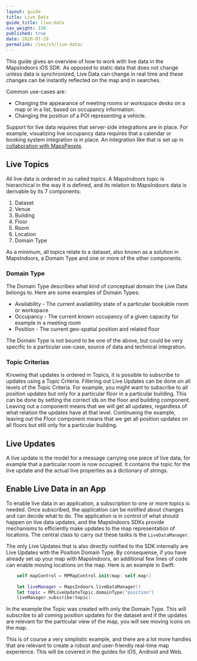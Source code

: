 ```yaml
---
layout: guide
title: Live Data
guide_title: live-data
nav_weight: 330
published: true
date: 2020-07-29
permalink: /ios/v3/live-data/
---
```


This guide gives an overview of how to work with live data in the MapsIndoors iOS SDK. As opposed to static data that does not change unless data is synchronized, Live Data can change in real time and these changes can be instantly reflected on the map and in searches.

Common use-cases are:
* Changing the appearance of meeting rooms or workspace desks on a map or in a list, based on occupancy information.
* Changing the position of a POI representing a vehicle.

Support for live data requires that server-side integrations are in place. For example, visualizing live occupancy data requires that a calendar or booking system integration is in place. An integration like that is set up in [collaboration with MapsPeople](https://www.mapspeople.com/mapsindoors-integrations/).

## Live Topics

All live data is ordered in so called _topics_. A MapsIndoors topic is hierarchical in the way it is defined, and its relation to MapsIndoors data is derivable by its 7 components:

1. Dataset
1. Venue
1. Building
1. Floor
1. Room
1. Location
1. Domain Type

As a minimum, all topics relate to a dataset, also known as a solution in MapsIndoors, a Domain Type and one or more of the other components.

### Domain Type

The Domain Type describes what kind of conceptual domain the Live Data belongs to. Here are some examples of Domain Types:

* Availability - The current availability state of a particular bookable room or workspace
* Occupancy - The current known occupancy of a given capacity for example in a meeting room
* Position - The current geo-spatial position and related floor

The Domain Type is not bound to be one of the above, but could be very specific to a particular use-case, source of data and technical integration.

### Topic Criterias

Knowing that updates is ordered in Topics, it is possible to subscribe to updates using a Topic Criteria. Filtering out Live Updates can be done on all levels of the Topic Criteria. For example, you might want to subscribe to all position updates but only for a particular floor in a particular building. This can be done by setting the correct ids on the floor and building component. Leaving out a component means that we will get all updates, regardless of what relation the updates have at that level. Continueing the example, leaving out the Floor component means that we get all position updates on all floors but still only for a particular building.

## Live Updates

A live update is the model for a message carrying one piece of live data, for example that a particular room is now occupied. It contains the topic for the live update and the actual live properties as a dictionary of strings.

## Enable Live Data in an App

To enable live data in an application, a subscription to one or more topics is needed. Once subscribed, the application can be notified about changes and can decide what to do. The application is in control of what should happen on live data updates, and the MapsIndoors SDKs provide mechanisms to efficiently make updates to the map representation of locations. The central class to carry out these tasks is the ```LiveDataManager```.

The only Live Updates that is also directly notified to the SDK internally are Live Updates with the Position Domain Type. By consequense, if you have already set up your map with MapsIndoors, an additional few lines of code can enable moving locations on the map. Here is an example in Swift:

```swift
    self.mapControl = MPMapControl.init(map: self.map!)
    
    let liveManager = MapsIndoors.liveDataManager()
    let topic = MPLiveUpdateTopic.domainType("position")
    liveManager.subscribe(topic)
```

In the example the Topic was created with only the Domain Type. This will subscribe to all coming position updates for the dataset and if the updates are relevant for the particular view of the map, you will see moving icons on the map.

This is of course a very simplistic example, and there are a lot more handles that are relevant to create a robust and user-friendly real-time map experience. This will be covered in the guides for iOS, Android and Web.
